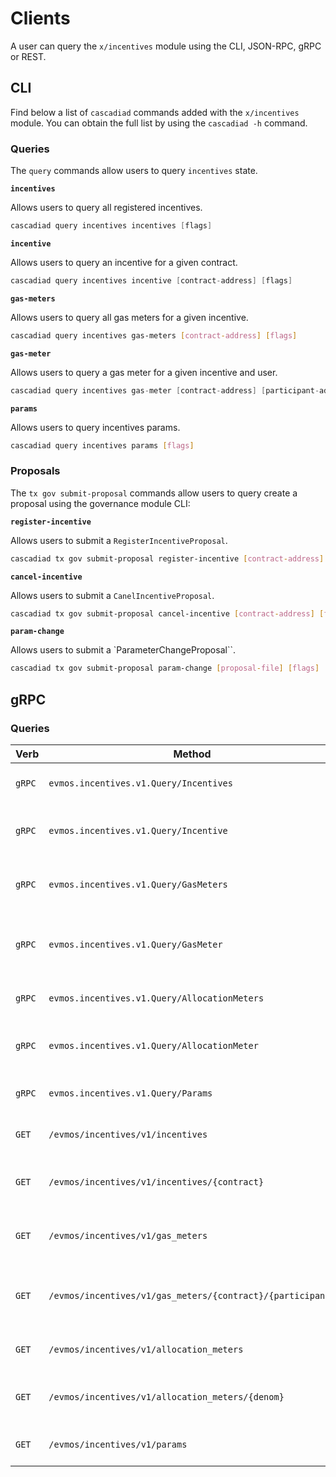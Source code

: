 <!--
order: 8
-->

# Clients

A user can query the `x/incentives` module using the CLI, JSON-RPC, gRPC or REST.

## CLI

Find below a list of `cascadiad` commands added with the `x/incentives` module. You can obtain the full list by using the `cascadiad -h` command.

### Queries

The `query` commands allow users to query `incentives` state.

**`incentives`**

Allows users to query all registered incentives.

```go
cascadiad query incentives incentives [flags]
```

**`incentive`**

Allows users to query an incentive for a given contract.

```go
cascadiad query incentives incentive [contract-address] [flags]
```

**`gas-meters`**

Allows users to query all gas meters for a given incentive.

```bash
cascadiad query incentives gas-meters [contract-address] [flags]
```

**`gas-meter`**

Allows users to query a gas meter for a given incentive and user.

```go
cascadiad query incentives gas-meter [contract-address] [participant-address] [flags]
```

**`params`**

Allows users to query incentives params.

```bash
cascadiad query incentives params [flags]
```

### Proposals

The `tx gov submit-proposal` commands allow users to query create a proposal using the governance module CLI:

**`register-incentive`**

Allows users to submit a `RegisterIncentiveProposal`.

```bash
cascadiad tx gov submit-proposal register-incentive [contract-address] [allocation] [epochs] [flags]
```

**`cancel-incentive`**

Allows users to submit a `CanelIncentiveProposal`.

```bash
cascadiad tx gov submit-proposal cancel-incentive [contract-address] [flags]
```

**`param-change`**

Allows users to submit a `ParameterChangeProposal``.

```bash
cascadiad tx gov submit-proposal param-change [proposal-file] [flags]
```

## gRPC

### Queries

| Verb   | Method                                                     | Description                                   |
| ------ | ---------------------------------------------------------- | --------------------------------------------- |
| `gRPC` | `evmos.incentives.v1.Query/Incentives`                     | Gets all registered incentives                |
| `gRPC` | `evmos.incentives.v1.Query/Incentive`                      | Gets incentive for a given contract           |
| `gRPC` | `evmos.incentives.v1.Query/GasMeters`                      | Gets gas meters for a given incentive         |
| `gRPC` | `evmos.incentives.v1.Query/GasMeter`                       | Gets gas meter for a given incentive and user |
| `gRPC` | `evmos.incentives.v1.Query/AllocationMeters`               | Gets all allocation meters                    |
| `gRPC` | `evmos.incentives.v1.Query/AllocationMeter`                | Gets allocation meter for a denom             |
| `gRPC` | `evmos.incentives.v1.Query/Params`                         | Gets incentives params                        |
| `GET`  | `/evmos/incentives/v1/incentives`                          | Gets all registered incentives                |
| `GET`  | `/evmos/incentives/v1/incentives/{contract}`               | Gets incentive for a given contract           |
| `GET`  | `/evmos/incentives/v1/gas_meters`                          | Gets gas meters for a given incentive         |
| `GET`  | `/evmos/incentives/v1/gas_meters/{contract}/{participant}` | Gets gas meter for a given incentive and user |
| `GET`  | `/evmos/incentives/v1/allocation_meters`                   | Gets all allocation meters                    |
| `GET`  | `/evmos/incentives/v1/allocation_meters/{denom}`           | Gets allocation meter for a denom             |
| `GET`  | `/evmos/incentives/v1/params`                              | Gets incentives params                        |
